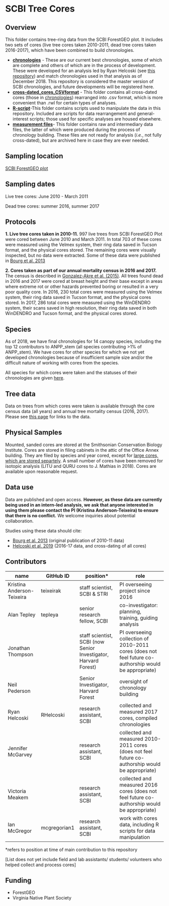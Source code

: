 # SCBI Tree Cores

## Overview 
This folder contains tree-ring data from the SCBI ForestGEO plot. It includes two sets of cores (live tree cores taken 2010-2011, dead tree cores taken 2016-2017), which have been combined to build chronologies. 
- **[chronologies](https://github.com/EcoClimLab/SCBI-ForestGEO-Data/tree/master/tree_cores/chronologies)** - These are our current best chronologies, some of which are complete and others of which are in the process of development. These were developed for an analysis led by Ryan Helcoski (see [this repository](https://github.com/SCBI-ForestGEO/climate_sensitivity_cores)) and match chronologies used in that analysis as of December 2018. This repository is considered the master version of SCBI chronologies, and future developments will be registered here.
- **[cross-dated_cores_CSVformat](https://github.com/SCBI-ForestGEO/SCBI-ForestGEO-Data/tree/master/tree_cores/cross-dated_cores_CSVformat)** - This folder contains all cross-dated cores (those in [chronologies](https://github.com/EcoClimLab/SCBI-ForestGEO-Data/tree/master/tree_cores/chronologies)) rearranged into .csv format, which is more convenient than .rwl for certain types of analyses. 
- **[R-script](https://github.com/SCBI-ForestGEO/SCBI-ForestGEO-Data/tree/master/tree_cores/R-script)**-This folder contains scripts used to manipulate the data in this repository. Included are scripts for data rearrangement and general-interest scripts; those used for specific analyses are housed elsewhere.
- **[measurement files](https://github.com/EcoClimLab/SCBI-ForestGEO-Data/tree/master/tree_cores/measurement_files)**- This folder contains raw and intermediary data files, the latter of which were produced during the process of chronology building. These files are not ready for analysis (*i.e.*, not fully cross-dated), but are archived here in case they are ever needed. 


## Sampling location
[SCBI ForestGEO plot](https://forestgeo.si.edu/sites/north-america/smithsonian-conservation-biology-institute)


## Sampling dates
Live tree cores: June 2010 - March 2011

Dead tree cores: summer 2016, summer 2017


## Protocols

**1. Live tree cores taken in 2010-11.** 997 live trees from SCBI ForestGEO Plot were cored between June 2010 and March 2011. In total 703 of these cores were measured using the Velmex system, their ring data saved in Tucson format, and the physical cores stored. The remaining cores were visually inspected, but no data were extracted. Some of these data were published in [Bourg et al. 2013](http://onlinelibrary.wiley.com/doi/10.1890/13-0010.1/full)

**2. Cores taken as part of our annual mortality census in 2016 and 2017.** The census is described in [Gonzalez-Akre et al. (2015)](https://esajournals.onlinelibrary.wiley.com/doi/abs/10.1002/ecs2.1595). All trees found dead in 2016 and 2017 were cored at breast height and their base except in areas where extreme rot or other hazards prevented boring or resulted in a very poor quality core. In 2016, 230 total cores were measured using the Velmex system, their ring data saved in Tucson format, and the physical cores stored. In 2017, 286 total cores were measured using the WinDENDRO system, their scans saved in high resolution, their ring data saved in both WinDENDRO and Tucson format, and the physical cores stored.

## Species

As of 2018, we have final chronologies for 14 canopy species, including the top 12 contributors to ANPP_stem (all species contributing >1% of ANPP_stem). We have cores for other species for which we not yet developed chronologies because of insufficient sample size and/or the difficult nature of working with cores from the species. 

All species for which cores were taken and the statuses of their chronologies are given [here](https://github.com/EcoClimLab/SCBI-ForestGEO-Data/blob/master/tree_cores/chronologies/chronology_list.csv).


## Tree data
Data on trees from which cores were taken is available through the core census data (all years) and annual tree mortality census (2016, 2017). Please see [this page](https://github.com/EcoClimLab/SCBI-ForestGEO-Data) for links to the data.


## Physical Samples

Mounted, sanded cores are stored at the Smithsonian Conservation Biology Institute. Cores are stored in filing cabinets in the attic of the Office Annex building. They are filed by species and year cored, except for [large cores, which are stored separtely](https://github.com/SCBI-ForestGEO/SCBI-ForestGEO-Data/blob/master/tree_cores/large_cores_stored_separtely.csv). A small number of cores have been removed for isotopic analysis (LITU and QURU cores to J. Mathias in 2018). Cores are available upon reasonable request.

## Data use

Data are published and open access. **However, as these data are currently being used in an intern-led analysis, we ask that anyone interested in using them please contact the PI (Kristina Anderson-Teixeira) to ensure that there is no conflict.**  We welcome inquiries about potential collaboration.

Studies using these data should cite:
- [Bourg et al. 2013](http://onlinelibrary.wiley.com/doi/10.1890/13-0010.1/full) (original publication of 2010-11 data)
- [Helcoski et al. 2019](https://nph.onlinelibrary.wiley.com/doi/10.1111/nph.15906) (2016-17 data, and cross-dating of all cores)


## Contributors
| name | GitHub ID| position* | role |
| -----| ---- | ---- |---- |
| Kristina Anderson-Teixeira | teixeirak | staff scientist, SCBI & STRI | PI overseeing project since 2016 |
| Alan Tepley | tepleya | senior research fellow, SCBI | co-investigator: planning, training, guiding analysis | 
| Jonathan Thompson |  | staff scientist, SCBI (now Senior Investigator, Harvard Forest) | PI overseeing collection of 2010-2011 cores (does not feel future co-authorship would be appropriate)|
| Neil Pederson |  | Senior Investigator, Harvard Forest | oversight of chronology building |
| Ryan Helcoski | RHelcoski | research assistant, SCBI | collected and measured 2017 cores, compiled chronologies |
| Jennifer McGarvey | | research assistant, SCBI | collected and measured 2010-2011 cores (does not feel future co-authorship would be appropriate)| 
| Victoria Meakem |  | research assistant, SCBI | collected and measured 2016 cores (does not feel future co-authorship would be appropriate)|
| Ian McGregor | mcgregorian1 | research assistant, SCBI | work with cores data, including R scripts for data manipulation |
 
*refers to position at time of main contribution to this repository

[List does not yet include field and lab assistants/ students/ volunteers who helped collect and process cores]

## Funding 
- ForestGEO 
- Virginia Native Plant Society
